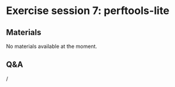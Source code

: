 # Exercise session 7: perftools-lite

<!--
The files for the exercises can be found in `Exercises/HPE/day3/perftools-lite` and
`Exercises/HPE/day3/perftools-lite-gpu`.
Follow the Readme.md description and get familiar with the perftools-lite commands and outputs.

-   Subdirectory perftools-lite needs `lumi_c.sh` (or `lumi_c_after.sh`) to be sourced.
-   Subdirectory perftools-lite-gpu needs `lumi_g.sh` (or `lumi_g_after.sh`) to be sourced.
-->


## Materials

No materials available at the moment.

<!--
Temporary location of materials (for the lifetime of the training project):

-   See the exercise assignments in
    `/project/project_465000644/Slides/HPE/Exercises_day3.pdf` or
    `/project/project_465000644/Slides/HPE/Exercises.pdf` (whichever is present).

-   Exercise files in `/project/project_465000644/Exercises/HPE/day3`

Temporary web-available materials:

-    Overview exercise assignments day 1+2+3 temporarily available on
     [this link](https://462000265.lumidata.eu/4day-20231003/files/LUMI-4day-20231003-3_Exercises_day3.pdf)
-->

<!--
Archived materials on LUMI:

-   Exercise assignments in `/appl/local/training/4day-20231003/files/LUMI-4day-20231003-Exercises_HPE.pdf`

-   Exercises as bizp2-compressed tar file in
    `/appl/local/training/4day-20231003/files/LUMI-4day-20231003-Exercises_HPE.tar.bz2`

-   Exercises as uncompressed tar file in
    `/appl/local/training/4day-20231003/files/LUMI-4day-20231003-Exercises_HPE.tar`
-->


## Q&A

/
